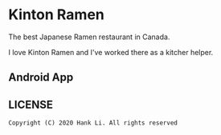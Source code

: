 # Kinton Ramen
The best Japanese Ramen restaurant in Canada. 

I love Kinton Ramen and I've worked there as a kitcher helper.

## Android App



## LICENSE

```
Copyright (C) 2020 Hank Li. All rights reserved
```